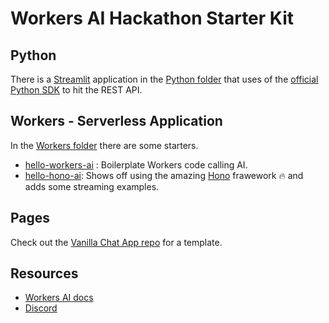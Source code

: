 # Workers AI Hackathon Starter Kit

## Python

There is a [Streamlit](https://streamlit.io) application in the [Python folder](./python/) that uses of the [official Python SDK](https://github.com/cloudflare/cloudflare-python) to hit the REST API.


## Workers - Serverless Application

In the [Workers folder](./workers/) there are some starters.

- [hello-workers-ai](./workers/hello-workers-ai) : Boilerplate Workers code calling AI.
- [hello-hono-ai](./workers/hello-hono-ai): Shows off using the amazing [Hono](https://honojs.com) frawework 🔥 and adds some streaming examples.

## Pages

Check out the [Vanilla Chat App repo](https://github.com/craigsdennis/vanilla-chat-workers-ai) for a template.

## Resources

- [Workers AI docs](https://developers.cloudflare.com/workers-ai/)
- [Discord](https://discord.cloudflare.com)